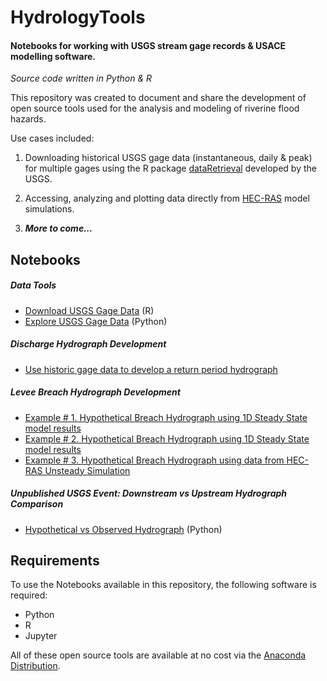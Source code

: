 # HydrologyTools
#### Notebooks for working with USGS stream gage records & USACE modelling software. 
*Source code written in Python & R*

This repository was created to document and share the development of open source tools used for the 
analysis and modeling of riverine flood hazards. 

Use cases included:
1. Downloading historical USGS gage data (instantaneous, daily & peak) for multiple gages
using the R package [dataRetrieval](https://github.com/USGS-R/dataRetrieval) developed by the USGS.

2. Accessing, analyzing and plotting data directly from [HEC-RAS](http://www.hec.usace.army.mil/software/hec-ras/) model simulations.
3. __*More to come...*__

## Notebooks
##### Data Tools
+  [Download USGS Gage Data](nbs/GageGrabber.ipynb) (R)
+  [Explore USGS Gage Data](nbs/GageExplorer.ipynb) (Python)

##### Discharge Hydrograph Development
+  [Use historic gage data to develop a return period hydrograph](nbs/MethodologyOverview.ipynb)

##### Levee Breach Hydrograph Development
+  [Example # 1. Hypothetical Breach Hydrograph using 1D Steady State model results](nbs/Lisle_BreachHydro.ipynb)
+  [Example # 2. Hypothetical Breach Hydrograph using 1D Steady State model results](nbs/WP_BreachHydro.ipynb)
+  [Example # 3. Hypothetical Breach Hydrograph using data from HEC-RAS Unsteady Simulation](nbs/Deposit_BreachHydro.ipynb)

##### Unpublished USGS Event: Downstream vs Upstream Hydrograph Comparison
+  [Hypothetical vs Observed Hydrograph](nbs/PeakEventComp.ipynb) (Python)

## Requirements
To use the Notebooks available in this repository, the following software is required:
- Python
- R
- Jupyter

All of these open source tools are available at no cost via the [Anaconda Distribution](https://www.anaconda.com/distribution/).

